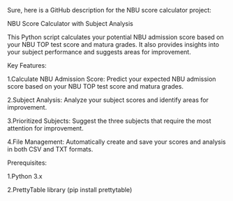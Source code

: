 Sure, here is a GitHub description for the NBU score calculator project:

NBU Score Calculator with Subject Analysis

This Python script calculates your potential NBU admission score based on your NBU TOP test score and matura grades. It also provides insights into your subject performance and suggests areas for improvement.

Key Features:

1.Calculate NBU Admission Score: Predict your expected NBU admission score based on your NBU TOP test score and matura grades.

2.Subject Analysis: Analyze your subject scores and identify areas for improvement.

3.Prioritized Subjects: Suggest the three subjects that require the most attention for improvement.

4.File Management: Automatically create and save your scores and analysis in both CSV and TXT formats.

Prerequisites:

1.Python 3.x

2.PrettyTable library (pip install prettytable)
